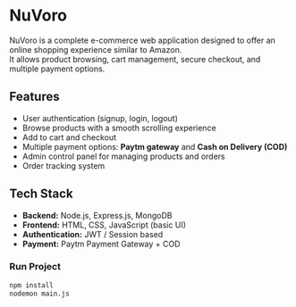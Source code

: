 # NuVoro  
NuVoro is a complete e-commerce web application designed to offer an online shopping experience similar to Amazon.  
It allows product browsing, cart management, secure checkout, and multiple payment options.  

## Features
- User authentication (signup, login, logout)  
- Browse products with a smooth scrolling experience  
- Add to cart and checkout  
- Multiple payment options: **Paytm gateway** and **Cash on Delivery (COD)**  
- Admin control panel for managing products and orders  
- Order tracking system  

## Tech Stack
- **Backend:** Node.js, Express.js, MongoDB  
- **Frontend:** HTML, CSS, JavaScript (basic UI)  
- **Authentication:** JWT / Session based  
- **Payment:** Paytm Payment Gateway + COD  

### Run Project
```bash
npm install
nodemon main.js
```
